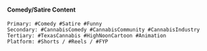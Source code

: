 #### Comedy/Satire Content
```
Primary: #Comedy #Satire #Funny
Secondary: #CannabisComedy #CannabisCommunity #CannabisIndustry
Tertiary: #TexasCannabis #HighNoonCartoon #Animation
Platform: #Shorts / #Reels / #FYP
```
